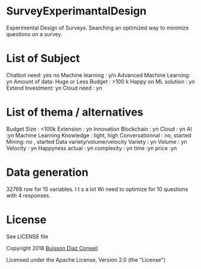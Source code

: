 # SurveyExperimantalDesign
Experimental Design of Surveys. Searching an optimized way to minimize questions on a survey.

# List of Subject

Chatbot need: yes no
Machine learning : y/n
Advanced Machine Learning: yn
Amount of data: Huge or Less
Budget : >100 k
Happy on ML solution : yn
Extend Investment: yn
Cloud need : yn

# List of thema / alternatives
Budget
    Size : <100k
    Extension : yn
Innovation 
    Blockchain : yn
    Cloud : yn 
    AI :yn
Machine Learning
    Knowledge : light, high
    Conversationnal : no, started
    Mining: no , started
Data variety/volume/velocity
    Variety : yn
    Volume : yn
    Velocity : yn
Happyness
    actual : yn
    complexity : yn 
    time :yn
    price :yn

# Data generation
32768 row for 15 variables. I t s a lot
Wi need to optimize for 10 questions with 4 responses.





# License
See LICENSE file

 Copyright 2018 [Buisson Diaz Conseil](http://www.buissondiaz.com)
 
 Licensed under the Apache License, Version 2.0 (the "License")

